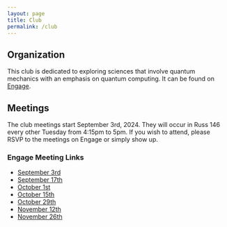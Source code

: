 ```yaml
---
layout: page
title: Club
permalink: /club
---
```


## Organization
This club is dedicated to exploring sciences that involve quantum mechanics with an emphasis on quantum computing. It can be found on [Engage](https://wright.campuslabs.com/engage/organization/wsuquantum).

## Meetings
The club meetings start September 3rd, 2024. They will occur in Russ 146 every other Tuesday from 4:15pm to 5pm. If you wish to attend, please RSVP to the meetings on Engage or simply show up.

### Engage Meeting Links
- [September 3rd](https://wright.campuslabs.com/engage/event/10273676)
- [September 17th](https://wright.campuslabs.com/engage/event/10273677)
- [October 1st](https://wright.campuslabs.com/engage/event/10273678)
- [October 15th](https://wright.campuslabs.com/engage/event/10273679)
- [October 29th](https://wright.campuslabs.com/engage/event/10273680)
- [November 12th](https://wright.campuslabs.com/engage/event/10273681)
- [November 26th](https://wright.campuslabs.com/engage/event/10273682)